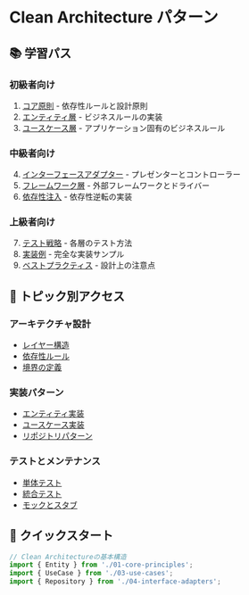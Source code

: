 # Clean Architecture パターン

## 📚 学習パス

### 初級者向け
1. [コア原則](./01-core-principles.md) - 依存性ルールと設計原則
2. [エンティティ層](./02-entities.md) - ビジネスルールの実装
3. [ユースケース層](./03-use-cases.md) - アプリケーション固有のビジネスルール

### 中級者向け
4. [インターフェースアダプター](./04-interface-adapters.md) - プレゼンターとコントローラー
5. [フレームワーク層](./05-frameworks.md) - 外部フレームワークとドライバー
6. [依存性注入](./06-dependency-injection.md) - 依存性逆転の実装

### 上級者向け
7. [テスト戦略](./07-testing.md) - 各層のテスト方法
8. [実装例](./08-implementation.md) - 完全な実装サンプル
9. [ベストプラクティス](./09-best-practices.md) - 設計上の注意点

## 🎯 トピック別アクセス

### アーキテクチャ設計
- [レイヤー構造](./01-core-principles.md#layers)
- [依存性ルール](./01-core-principles.md#dependency-rule)
- [境界の定義](./04-interface-adapters.md#boundaries)

### 実装パターン
- [エンティティ実装](./02-entities.md#implementation)
- [ユースケース実装](./03-use-cases.md#use-case-pattern)
- [リポジトリパターン](./04-interface-adapters.md#repository)

### テストとメンテナンス
- [単体テスト](./07-testing.md#unit-tests)
- [統合テスト](./07-testing.md#integration-tests)
- [モックとスタブ](./07-testing.md#mocking)

## 🚀 クイックスタート

```typescript
// Clean Architectureの基本構造
import { Entity } from './01-core-principles';
import { UseCase } from './03-use-cases';
import { Repository } from './04-interface-adapters';
```